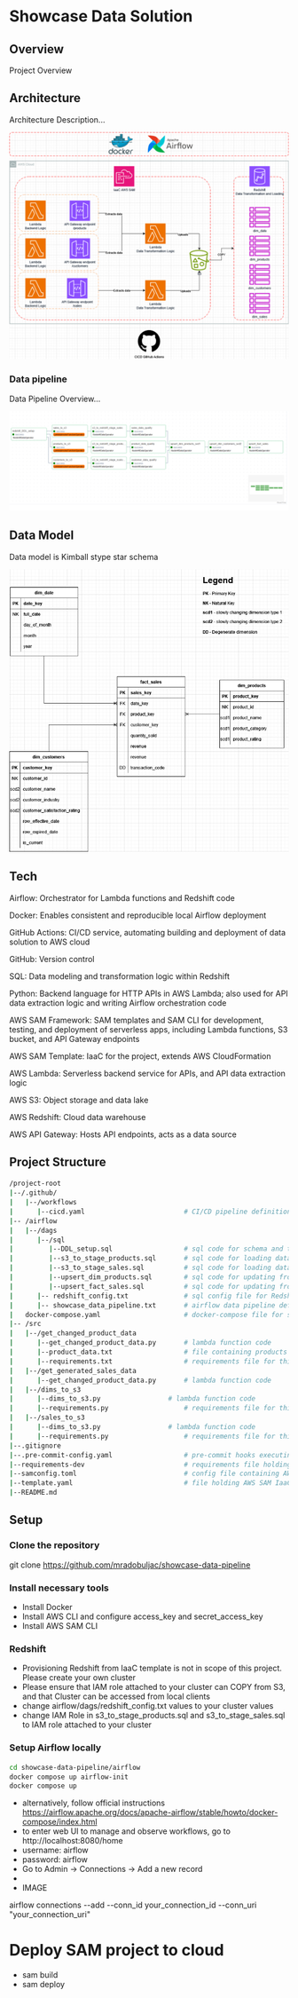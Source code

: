 # Showcase Data Solution

## Overview

Project Overview 

## Architecture

Architecture Description...

<img src="images/architecture.png">


### Data pipeline

Data Pipeline Overview...

<img src="images/airflow_dag.png">

## Data Model

Data model is Kimball stype star schema

<img src="images/data_model.png">



## Tech

Airflow: Orchestrator for Lambda functions and Redshift code 

Docker: Enables consistent and reproducible local Airflow deployment

GitHub Actions: CI/CD service, automating building and deployment of data solution to AWS cloud

GitHub: Version control

SQL: Data modeling and transformation logic within Redshift 

Python: Backend language for HTTP APIs in AWS Lambda; also used for API data extraction logic and writing Airflow orchestration code

AWS SAM Framework: SAM templates and SAM CLI for development, testing, and deployment of serverless apps, including Lambda functions, S3 bucket, and API Gateway endpoints

AWS SAM Template: IaaC for the project, extends AWS CloudFormation

AWS Lambda: Serverless backend service for APIs, and API data extraction logic

AWS S3: Object storage and data lake 

AWS Redshift: Cloud data warehouse 

AWS API Gateway: Hosts API endpoints, acts as a data source

## Project Structure

```bash
/project-root
|--/.github/
|   |--/workflows
|      |--cicd.yaml                         # CI/CD pipeline definition
|-- /airflow
|   |--/dags
|      |--/sql
|         |--DDL_setup.sql                  # sql code for schema and table creation
|         |--s3_to_stage_products.sql       # sql code for loading data from S3 into Redshift
|         |--s3_to_stage_sales.sql          # sql code for loading data from S3 into Redshift
|         |--upsert_dim_products.sql        # sql code for updating from stage into dim table
|         |--upsert_fact_sales.sql          # sql code for updating from stage into fact table
|      |-- redshift_config.txt              # sql config file for Redshift connection in Airflow
|      |-- showcase_data_pipeline.txt       # airflow data pipeline definition
|   docker-compose.yaml                     # docker-compose file for starting up Airflow containers locally
|-- /src
|   |--/get_changed_product_data
|      |--get_changed_product_data.py       # lambda function code
|      |--product_data.txt                  # file containing products
|      |--requirements.txt                  # requirements file for this lambda function
|   |--/get_generated_sales_data
|      |--get_changed_product_data.py       # lambda function code
|   |--/dims_to_s3
|      |--dims_to_s3.py                 # lambda function code
|      |--requirements.py                   # requirements file for this lambda function
|   |--/sales_to_s3
|      |--dims_to_s3.py                 # lambda function code
|      |--requirements.py                   # requirements file for this lambda function
|--.gitignore
|--.pre-commit-config.yaml                  # pre-commit hooks executing Black code formatter before each commit
|--requirements-dev                         # requirements file holding python dependencies used during development
|--samconfig.toml                           # config file containing AWS SAM framework configuration
|--template.yaml                            # file holding AWS SAM IaaC
|--README.md
```

## Setup

### Clone the repository
git clone https://github.com/mradobuljac/showcase-data-pipeline

### Install necessary tools
- Install Docker
- Install AWS CLI and configure access_key and secret_access_key
- Install AWS SAM CLI

### Redshift 
- Provisioning Redshift from IaaC template is not in scope of this project. Please create your own cluster
- Please ensure that IAM role attached to your cluster can COPY from S3, and that Cluster can be accessed from local clients
- change airflow/dags/redshift_config.txt values to your cluster values
- change IAM Role in s3_to_stage_products.sql and s3_to_stage_sales.sql to IAM role attached to your cluster

### Setup Airflow locally
```bash
cd showcase-data-pipeline/airflow
docker compose up airflow-init
docker compose up
```
- alternatively, follow official instructions https://airflow.apache.org/docs/apache-airflow/stable/howto/docker-compose/index.html
- to enter web UI to manage and observe workflows, go to http://localhost:8080/home
- username: airflow
- password: airflow 
- Go to Admin -> Connections -> Add a new record 
- 
- IMAGE


airflow connections --add --conn_id your_connection_id --conn_uri "your_connection_uri"



# Deploy SAM project to cloud
- sam build 
- sam deploy